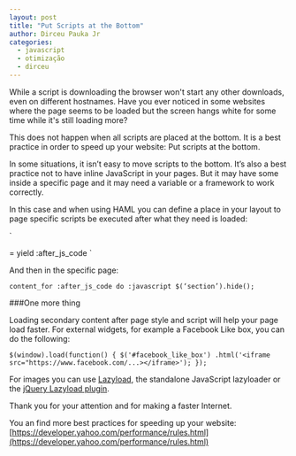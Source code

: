 ```yaml
---
layout: post
title: "Put Scripts at the Bottom"
author: Dirceu Pauka Jr
categories:
  - javascript
  - otimização
  - dirceu
---
```


While a script is downloading the browser won't start any other downloads, even on different hostnames. Have you ever noticed in some websites where the page seems to be loaded but the screen hangs white for some time while it's still loading more?

<!--more-->

This does not happen when all scripts are placed at the bottom. It is a best practice in order to speed up your website: Put scripts at the bottom.

In some situations, it isn’t easy to move scripts to the bottom. It’s also a best practice not to have inline JavaScript in your pages. But it may have some inside a specific page and it may need a variable or a framework to work correctly.

In this case and when using HAML you can define a place in your layout to page specific scripts be executed after what they need is loaded:

`
  <script src=”/jquery.js”></script>
  <script src=”/app.js”></script>
  = yield :after_js_code
`

And then in the specific page:

`
  content_for :after_js_code do
  :javascript
  $(‘section’).hide();
`

###One more thing

Loading secondary content after page style and script will help your page load faster. For external widgets, for example a Facebook Like box, you can do the following:

`
  $(window).load(function() {
    $('#facebook_like_box')
      .html('<iframe src="https://www.facebook.com/...></iframe>');
  });
`

For images you can use [Lazyload](https://github.com/vvo/lazyload), the standalone JavaScript lazyloader or the [jQuery Lazyload plugin](http://www.appelsiini.net/projects/lazyload).

Thank you for your attention and for making a faster Internet.

You an find more best practices for speeding up your website: [https://developer.yahoo.com/performance/rules.html](https://developer.yahoo.com/performance/rules.html)


